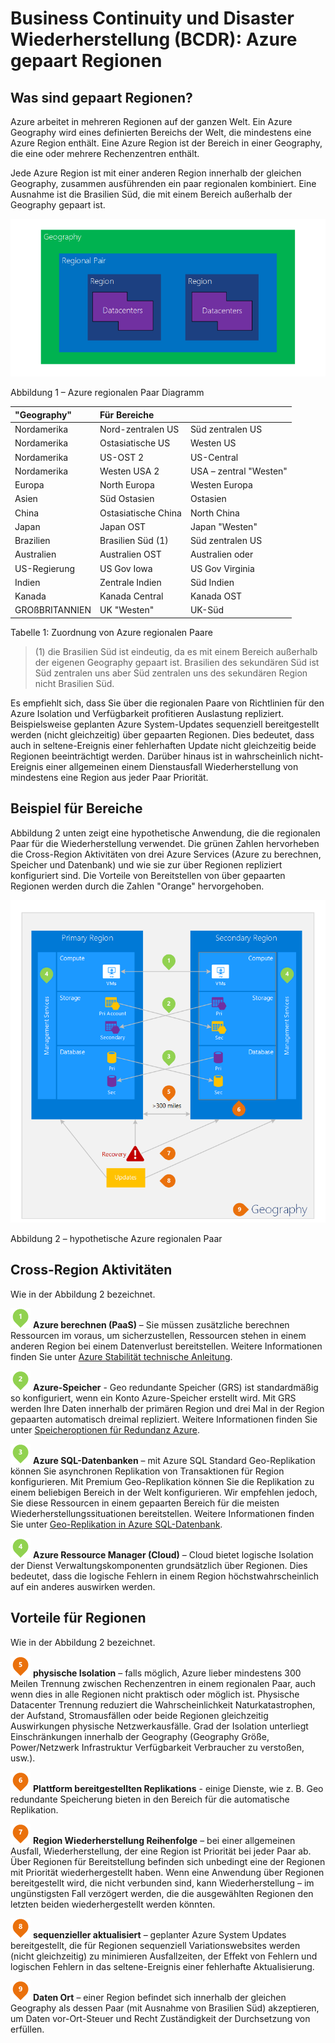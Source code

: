 <properties
    pageTitle="Business Continuity und Disaster Wiederherstellung (BCDR): Azure gepaart Regionen | Microsoft Azure"
    description="Azure regionalen Paare sicherstellen, dass Applikationen robuste während Data Center Fehlern."
    services="site-recovery"
    documentationCenter=""
    authors="rayne-wiselman"
    manager="jwhit"
    editor=""/>

<tags
    ms.service="site-recovery"
    ms.workload="storage-backup-recovery"
    ms.tgt_pltfrm="na"
    ms.devlang="na"
    ms.topic="article"
    ms.date="08/23/2016"
    ms.author="raynew"/>

# <a name="business-continuity-and-disaster-recovery-bcdr-azure-paired-regions"></a>Business Continuity und Disaster Wiederherstellung (BCDR): Azure gepaart Regionen

## <a name="what-are-paired-regions"></a>Was sind gepaart Regionen?

Azure arbeitet in mehreren Regionen auf der ganzen Welt. Ein Azure Geography wird eines definierten Bereichs der Welt, die mindestens eine Azure Region enthält. Eine Azure Region ist der Bereich in einer Geography, die eine oder mehrere Rechenzentren enthält.

Jede Azure Region ist mit einer anderen Region innerhalb der gleichen Geography, zusammen ausführenden ein paar regionalen kombiniert. Eine Ausnahme ist die Brasilien Süd, die mit einem Bereich außerhalb der Geography gepaart ist.


![AzureGeography](./media/best-practices-availability-paired-regions/GeoRegionDataCenter.png)

Abbildung 1 – Azure regionalen Paar Diagramm



| "Geography"     |  Für Bereiche  |                     |
| :-------------| :-------------   | :-------------      |
| Nordamerika | Nord-zentralen US | Süd zentralen US    |
| Nordamerika | Ostasiatische US          | Westen US             |
| Nordamerika | US-OST 2        | US-Central          |
| Nordamerika | Westen USA 2        | USA – zentral "Westen"     |
| Europa        | North Europa     | Westen Europa         |
| Asien          | Süd Ostasien  | Ostasien           |
| China         | Ostasiatische China       | North China         |
| Japan         | Japan OST       | Japan "Westen"          |
| Brazilien        | Brasilien Süd (1) | Süd zentralen US    |
| Australien     | Australien OST   | Australien oder |
| US-Regierung | US Gov Iowa      | US Gov Virginia     |
| Indien         | Zentrale Indien    | Süd Indien         |
| Kanada        | Kanada Central   | Kanada OST         |
| GROßBRITANNIEN            | UK "Westen"          | UK-Süd            |

Tabelle 1: Zuordnung von Azure regionalen Paare

> (1) die Brasilien Süd ist eindeutig, da es mit einem Bereich außerhalb der eigenen Geography gepaart ist. Brasilien des sekundären Süd ist Süd zentralen uns aber Süd zentralen uns des sekundären Region nicht Brasilien Süd.

Es empfiehlt sich, dass Sie über die regionalen Paare von Richtlinien für den Azure Isolation und Verfügbarkeit profitieren Auslastung repliziert. Beispielsweise geplanten Azure System-Updates sequenziell bereitgestellt werden (nicht gleichzeitig) über gepaarten Regionen. Dies bedeutet, dass auch in seltene-Ereignis einer fehlerhaften Update nicht gleichzeitig beide Regionen beeinträchtigt werden. Darüber hinaus ist in wahrscheinlich nicht-Ereignis einer allgemeinen einem Dienstausfall Wiederherstellung von mindestens eine Region aus jeder Paar Priorität.

## <a name="an-example-of-paired-regions"></a>Beispiel für Bereiche
Abbildung 2 unten zeigt eine hypothetische Anwendung, die die regionalen Paar für die Wiederherstellung verwendet. Die grünen Zahlen hervorheben die Cross-Region Aktivitäten von drei Azure Services (Azure zu berechnen, Speicher und Datenbank) und wie sie zur über Regionen repliziert konfiguriert sind. Die Vorteile von Bereitstellen von über gepaarten Regionen werden durch die Zahlen "Orange" hervorgehoben.


![Übersicht über die Vorteile für Region](./media/best-practices-availability-paired-regions/PairedRegionsOverview2.png)

Abbildung 2 – hypothetische Azure regionalen Paar

## <a name="cross-region-activities"></a>Cross-Region Aktivitäten
Wie in der Abbildung 2 bezeichnet.

![1Green](./media/best-practices-availability-paired-regions/1Green.png) **Azure berechnen (PaaS)** – Sie müssen zusätzliche berechnen Ressourcen im voraus, um sicherzustellen, Ressourcen stehen in einem anderen Region bei einem Datenverlust bereitstellen. Weitere Informationen finden Sie unter [Azure Stabilität technische Anleitung](./resiliency/resiliency-technical-guidance.md).

![2Green](./media/best-practices-availability-paired-regions/2Green.png) **Azure-Speicher** - Geo redundante Speicher (GRS) ist standardmäßig so konfiguriert, wenn ein Konto Azure-Speicher erstellt wird. Mit GRS werden Ihre Daten innerhalb der primären Region und drei Mal in der Region gepaarten automatisch dreimal repliziert. Weitere Informationen finden Sie unter [Speicheroptionen für Redundanz Azure](storage/storage-redundancy.md).


![3Green](./media/best-practices-availability-paired-regions/3Green.png) **Azure SQL-Datenbanken** – mit Azure SQL Standard Geo-Replikation können Sie asynchronen Replikation von Transaktionen für Region konfigurieren. Mit Premium Geo-Replikation können Sie die Replikation zu einem beliebigen Bereich in der Welt konfigurieren. Wir empfehlen jedoch, Sie diese Ressourcen in einem gepaarten Bereich für die meisten Wiederherstellungssituationen bereitstellen. Weitere Informationen finden Sie unter [Geo-Replikation in Azure SQL-Datenbank](./sql-database/sql-database-geo-replication-overview.md).

![4Green](./media/best-practices-availability-paired-regions/4Green.png) **Azure Ressource Manager (Cloud)** – Cloud bietet logische Isolation der Dienst Verwaltungskomponenten grundsätzlich über Regionen. Dies bedeutet, dass die logische Fehlern in einem Region höchstwahrscheinlich auf ein anderes auswirken werden.

## <a name="benefits-of-paired-regions"></a>Vorteile für Regionen
Wie in der Abbildung 2 bezeichnet.  

![5Orange](./media/best-practices-availability-paired-regions/5Orange.png)
**physische Isolation** – falls möglich, Azure lieber mindestens 300 Meilen Trennung zwischen Rechenzentren in einem regionalen Paar, auch wenn dies in alle Regionen nicht praktisch oder möglich ist. Physische Datacenter Trennung reduziert die Wahrscheinlichkeit Naturkatastrophen, der Aufstand, Stromausfällen oder beide Regionen gleichzeitig Auswirkungen physische Netzwerkausfälle. Grad der Isolation unterliegt Einschränkungen innerhalb der Geography (Geography Größe, Power/Netzwerk Infrastruktur Verfügbarkeit Verbraucher zu verstoßen, usw.).  

![6Orange](./media/best-practices-availability-paired-regions/6Orange.png)
**Plattform bereitgestellten Replikations** - einige Dienste, wie z. B. Geo redundante Speicherung bieten in den Bereich für die automatische Replikation.

![7Orange](./media/best-practices-availability-paired-regions/7Orange.png)
**Region Wiederherstellung Reihenfolge** – bei einer allgemeinen Ausfall, Wiederherstellung, der eine Region ist Priorität bei jeder Paar ab. Über Regionen für Bereitstellung befinden sich unbedingt eine der Regionen mit Priorität wiederhergestellt haben. Wenn eine Anwendung über Regionen bereitgestellt wird, die nicht verbunden sind, kann Wiederherstellung – im ungünstigsten Fall verzögert werden, die die ausgewählten Regionen den letzten beiden wiederhergestellt werden könnten.

![8Orange](./media/best-practices-availability-paired-regions/8Orange.png)
**sequenzieller aktualisiert** – geplanter Azure System Updates bereitgestellt, die für Regionen sequenziell Variationswebsites werden (nicht gleichzeitig) zu minimieren Ausfallzeiten, der Effekt von Fehlern und logischen Fehlern in das seltene-Ereignis einer fehlerhafte Aktualisierung.


![9Orange](./media/best-practices-availability-paired-regions/9Orange.png)
**Daten Ort** – einer Region befindet sich innerhalb der gleichen Geography als dessen Paar (mit Ausnahme von Brasilien Süd) akzeptieren, um Daten vor-Ort-Steuer und Recht Zuständigkeit der Durchsetzung von erfüllen.

